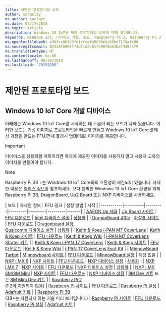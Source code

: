 ```yaml
---
title: 제안된 프로토타입 보드
author: saraclay
ms.author: saclayt
ms.date: 04/17/2018
ms.topic: article
description: Windows 10 IoT용 제안 프로토타입 보드에 대해 알아봅니다.
keywords: windows iot, 디바이스 개발, 보드, Raspberry Pi 2, Raspberry Pi 3, Minnowboard Max, Dragonboard
ms.openlocfilehash: e303ce86133fe1cfcef49639e8c60be7178afe08
ms.sourcegitcommit: 823a8f6967f74d71d5c61fe90f6b63ba79483479
ms.translationtype: HT
ms.contentlocale: ko-KR
ms.lasthandoff: 08/29/2019
ms.locfileid: "70159298"
---
```

# <a name="suggested-prototype-boards"></a>제안된 프로토타입 보드

## <a name="windows-10-iot-core-development-devices"></a>Windows 10 IoT Core 개발 디바이스
아래에는 Windows 10 IoT Core를 시작하는 데 도움이 되는 보드가 나와 있습니다. 이러한 보드는 기성 이미지로 프로토타입을 빠르게 만들고 Windows 10 IoT Core 플래싱 과정을 만드는 FFU(전체 플래시 업데이트) 이미지를 제공합니다.

> [!IMPORTANT]
> 디바이스를 상용화할 계획이라면 아래에 제공된 이미지를 사용하지 말고 사용자 고유의 이미지를 만들어야 합니다.

> [!NOTE]
> Raspberry Pi 3B +는 Windows 10 IoT Core와의 호환성이 제한되어 있습니다. 자세한 내용은 [릴리스 정보](https://docs.microsoft.com/en-us/windows/iot-core/release-notes/insider/rpi3bp)를 참조하세요. 보다 완벽한 Windows 10 IoT Core 환경을 위해 Raspberry Pi 3B, DragonBoard, Up2 Board 또는 NXP 디바이스를 사용하세요. 


| 보드 | 자세한 정보 | FFU 링크 | 설정 방법 | 시작 |
|-----------|----------|---------|---------|---------|---------|-------|
| [AAEON Up 제곱](https://up-board.org/upsquared/specifications/) | [Up Board 사이트](https://up-shop.org/28-up-squared) | [FFU 다운로드](https://downloads.up-community.org/?post_type=wpdmpro&p=204&preview=true) | [Intel 디바이스 설정](https://docs.microsoft.com/en-us/windows/iot-core/tutorials/intel) | [상용화](https://up-shop.org/home/270-up-squared.html) | 
| [DragonBoard 410c](https://developer.qualcomm.com/hardware/dragonboard-410c) | [화살표 사이트](https://www.arrow.com/en/products/dragonboard410c/arrow-development-tools) | [FFU 다운로드](https://www.microsoft.com/en-us/software-download/windows10IoTCore#!) | [Dragonboard 설정](https://docs.microsoft.com/en-us/windows/iot-core/tutorials/dragonboard),<br>[Qualcomm 디바이스 설정](https://docs.microsoft.com/en-us/windows/iot-core/tutorials/qualcomm) | [상용화](https://www.arrow.com/en/products/dragonboard410c/arrow-development-tools) | 
| [Keith & Koep i-PAN M7 CoverLens](https://keith-koep.com/de/produkte/produkte-hmi/i-pan-m7-coverlens-arm-touch-panel-pc-eigenschaften/) | [Keith & Koep 사이트](https://keith-koep.com/de/produkte/produkte-hmi/i-pan-m7-coverlens-arm-touch-panel-computer-technische-daten/) | [FFU 다운로드](https://support.keith-koep.com/service/doku.php/service/winiot/images) | [Keith & Koep Wiki](https://support.keith-koep.com/service/doku.php/service/hardware/panel/ipanm7) | [i-PAN M7 CoverLens Starter 키트](https://keith-koep.com/de/produkte/produkte-eval-kits/i-pan-m7-coverlens-starter-kit-technische-daten/) | 
| [Keith & Koep i-PAN T7 CoverLens](https://keith-koep.com/de/produkte/produkte-hmi/i-pan-t7-coverlens-arm-touch-panel-pc-eigenschaften/) | [Keith & Koep 사이트](https://keith-koep.com/de/produkte/produkte-hmi/i-pan-t7-coverlens-arm-touch-panel-computer-technische-daten/) | [FFU 다운로드](https://support.keith-koep.com/service/doku.php/service/winiot/images) | [Keith & Koep Wiki](https://support.keith-koep.com/service/doku.php/service/hardware/panel/ipant7) | [i-PAN T7 CoverLens Eval-Kit](https://keith-koep.com/de/produkte/produkte-eval-kits/i-pan-t7-coverlens-eval-kit-technische-daten/) | 
| [MinnowBoard Turbot](https://minnowboard.org) | [Minnowboard 사이트](https://minnowboard.org/get-a-board) | [FFU 다운로드](https://www.microsoft.com/en-us/software-download/windows10IoTCore#!) | [MinnowBoard 설정](https://docs.microsoft.com/en-us/windows/iot-core/tutorials/minnowboard) | 해당 없음 |
| [NXP i.MX 6](https://www.nxp.com/products/processors-and-microcontrollers/arm-based-processors-and-mcus/i.mx-applications-processors/i.mx-6-processors:IMX6X_SERIES) | [NXP 사이트](https://www.nxp.com/products/processors-and-microcontrollers/arm-based-processors-and-mcus/i.mx-applications-processors/i.mx-6-processors:IMX6X_SERIES) | [FFU 다운로드](https://github.com/ms-iot/imx-iotcore) | [NXP 디바이스 설정](https://docs.microsoft.com/en-us/windows/iot-core/tutorials/nxp) | [상용화](https://www.solid-run.com/nxp-family/hummingboard/imx6-win-10-iot-core/) | 
| [NXP i.MX 7](https://www.nxp.com/products/processors-and-microcontrollers/arm-based-processors-and-mcus/i.mx-applications-processors/i.mx-7-processors:IMX7-SERIES) | [NXP 사이트](https://www.nxp.com/products/processors-and-microcontrollers/arm-based-processors-and-mcus/i.mx-applications-processors/i.mx-7-processors:IMX7-SERIES) | [FFU 다운로드](https://github.com/ms-iot/imx-iotcore) | [NXP 디바이스 설정](https://docs.microsoft.com/en-us/windows/iot-core/tutorials/nxp) | [상용화](https://www.compulab.com/products/iot-gateways/iot-gate-imx7-nxp-i-mx-7-internet-of-things-gateway/) | 
| [NXP i.MX 8M/8M Mini](https://www.nxp.com/products/processors-and-microcontrollers/arm-based-processors-and-mcus/i.mx-applications-processors/i.mx-8-processors:IMX8-SERIES) | [NXP 사이트](https://www.nxp.com/products/processors-and-microcontrollers/arm-based-processors-and-mcus/i.mx-applications-processors/i.mx-8-processors:IMX8-SERIES) | [FFU 다운로드](https://github.com/ms-iot/imx-iotcore) | [NXP 디바이스 설정](https://docs.microsoft.com/en-us/windows/iot-core/tutorials/nxp) | [8M Dev 키트](https://www.nxp.com/support/developer-resources/software-development-tools/i.mx-developer-resources/evaluation-kit-for-the-i.mx-8m-applications-processor:MCIMX8M-EVK) 또는 [8M Mini Dev 키트](https://www.nxp.com/support/developer-resources/software-development-tools/i.mx-developer-resources/evaluation-kit-for-the-i.mx-8m-mini-applications-processor:8MMINILPD4-EVK) |
| [Raspberry Pi 2](https://www.raspberrypi.org/products/raspberry-pi-2-model-b/)<br> (1.2이 지원되지 않음) | [Raspberry Pi 사이트](https://www.raspberrypi.org/products/raspberry-pi-2-model-b/) | [FFU 다운로드](https://www.microsoft.com/en-us/software-download/windows10IoTCore#!) | [Raspberry Pi 설정](https://docs.microsoft.com/en-us/windows/iot-core/tutorials/rpi) | [Adafruit 키트](https://docs.microsoft.com/en-us/windows/iot-core/tutorials/adafruitkit) | 
| [Raspberry Pi 3B](https://www.raspberrypi.org/products/raspberry-pi-3-model-b/)<br> (3B+는 지원되지 않는 기술 미리 보기입니다.) | [Raspberry Pi 사이트](https://www.raspberrypi.org/products/raspberry-pi-3-model-b/) | [FFU 다운로드](https://www.microsoft.com/en-us/software-download/windows10IoTCore#!) | [Raspberry Pi 설정](https://docs.microsoft.com/en-us/windows/iot-core/tutorials/rpi) | [Adafruit 키트](https://docs.microsoft.com/en-us/windows/iot-core/tutorials/adafruitkit) |
